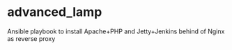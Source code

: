 # advanced_lamp
Ansible playbook to install Apache+PHP and Jetty+Jenkins behind of Nginx as reverse proxy
